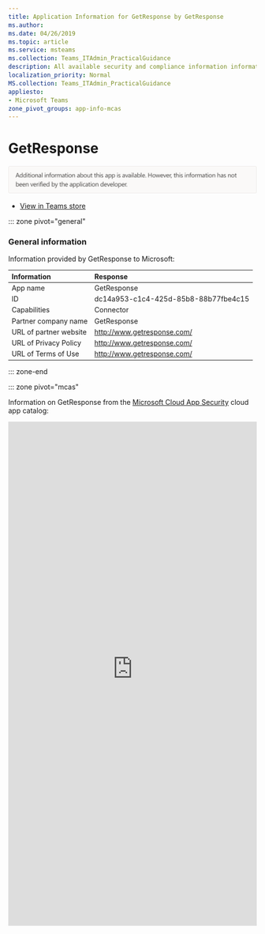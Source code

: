 ```yaml
---
title: Application Information for GetResponse by GetResponse
ms.author: 
ms.date: 04/26/2019
ms.topic: article
ms.service: msteams
ms.collection: Teams_ITAdmin_PracticalGuidance
description: All available security and compliance information information for GetResponse, its data handling policies, its Microsoft Cloud App Security app catalog information, and security/compliance information in the CSA STAR registry.
localization_priority: Normal
MS.collection: Teams_ITAdmin_PracticalGuidance
appliesto:
- Microsoft Teams
zone_pivot_groups: app-info-mcas
---
```

# GetResponse

<img alt="Non-attested image" src="./images/unattested.png" width="650"/>

* <a href="https://teams.microsoft.com/l/app/dc14a953-c1c4-425d-85b8-88b77fbe4c15" target="_blank">View in Teams store</a>

::: zone pivot="general"

### General information

Information provided by GetResponse to Microsoft:

| **Information** | **Response** |
|:----------------|:-------------|
| App name | GetResponse |
| ID | dc14a953-c1c4-425d-85b8-88b77fbe4c15 |
| Capabilities | Connector |
| Partner company name | GetResponse |
| URL of partner website | <http://www.getresponse.com/> |
| URL of Privacy Policy | <http://www.getresponse.com/> |
| URL of Terms of Use | <http://www.getresponse.com/> |

::: zone-end


::: zone pivot="mcas"

Information on GetResponse from the [Microsoft Cloud App Security](https://www.microsoft.com/en-us/enterprise-mobility-security/cloud-app-security) cloud app catalog:

<iframe height='1020' title='Microsoft Cloud App Security Information' src='https://3ca685143b5b46b4b0e5266dadf2e97c.codepen.website/#/dashboard/11758' frameborder='no'  style='width: 100%;'>

<a href="https://3ca685143b5b46b4b0e5266dadf2e97c.codepen.website/#/dashboard/11758" target="_blank">View in a new tab</a>

::: zone-end

